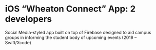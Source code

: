 # iOS “Wheaton Connect” App: 2 developers
Social Media-styled app built on top of Firebase designed to aid campus groups 
in informing the student body of upcoming events (2019 – Swift/Xcode)
